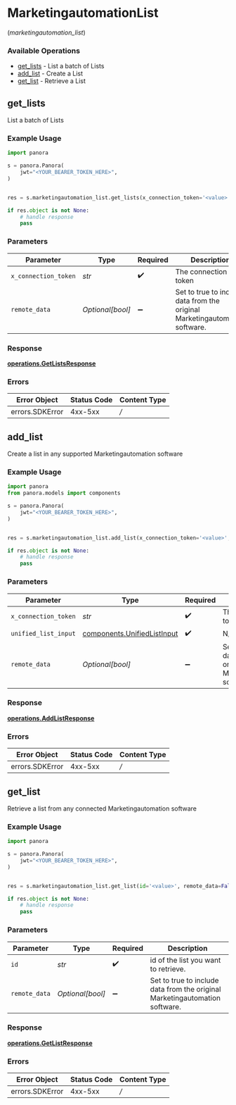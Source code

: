 # MarketingautomationList
(*marketingautomation_list*)

### Available Operations

* [get_lists](#get_lists) - List a batch of Lists
* [add_list](#add_list) - Create a List
* [get_list](#get_list) - Retrieve a List

## get_lists

List a batch of Lists

### Example Usage

```python
import panora

s = panora.Panora(
    jwt="<YOUR_BEARER_TOKEN_HERE>",
)


res = s.marketingautomation_list.get_lists(x_connection_token='<value>', remote_data=False)

if res.object is not None:
    # handle response
    pass

```

### Parameters

| Parameter                                                                   | Type                                                                        | Required                                                                    | Description                                                                 |
| --------------------------------------------------------------------------- | --------------------------------------------------------------------------- | --------------------------------------------------------------------------- | --------------------------------------------------------------------------- |
| `x_connection_token`                                                        | *str*                                                                       | :heavy_check_mark:                                                          | The connection token                                                        |
| `remote_data`                                                               | *Optional[bool]*                                                            | :heavy_minus_sign:                                                          | Set to true to include data from the original Marketingautomation software. |


### Response

**[operations.GetListsResponse](../../models/operations/getlistsresponse.md)**
### Errors

| Error Object    | Status Code     | Content Type    |
| --------------- | --------------- | --------------- |
| errors.SDKError | 4xx-5xx         | */*             |

## add_list

Create a list in any supported Marketingautomation software

### Example Usage

```python
import panora
from panora.models import components

s = panora.Panora(
    jwt="<YOUR_BEARER_TOKEN_HERE>",
)


res = s.marketingautomation_list.add_list(x_connection_token='<value>', unified_list_input=components.UnifiedListInput(), remote_data=False)

if res.object is not None:
    # handle response
    pass

```

### Parameters

| Parameter                                                                   | Type                                                                        | Required                                                                    | Description                                                                 |
| --------------------------------------------------------------------------- | --------------------------------------------------------------------------- | --------------------------------------------------------------------------- | --------------------------------------------------------------------------- |
| `x_connection_token`                                                        | *str*                                                                       | :heavy_check_mark:                                                          | The connection token                                                        |
| `unified_list_input`                                                        | [components.UnifiedListInput](../../models/components/unifiedlistinput.md)  | :heavy_check_mark:                                                          | N/A                                                                         |
| `remote_data`                                                               | *Optional[bool]*                                                            | :heavy_minus_sign:                                                          | Set to true to include data from the original Marketingautomation software. |


### Response

**[operations.AddListResponse](../../models/operations/addlistresponse.md)**
### Errors

| Error Object    | Status Code     | Content Type    |
| --------------- | --------------- | --------------- |
| errors.SDKError | 4xx-5xx         | */*             |

## get_list

Retrieve a list from any connected Marketingautomation software

### Example Usage

```python
import panora

s = panora.Panora(
    jwt="<YOUR_BEARER_TOKEN_HERE>",
)


res = s.marketingautomation_list.get_list(id='<value>', remote_data=False)

if res.object is not None:
    # handle response
    pass

```

### Parameters

| Parameter                                                                   | Type                                                                        | Required                                                                    | Description                                                                 |
| --------------------------------------------------------------------------- | --------------------------------------------------------------------------- | --------------------------------------------------------------------------- | --------------------------------------------------------------------------- |
| `id`                                                                        | *str*                                                                       | :heavy_check_mark:                                                          | id of the list you want to retrieve.                                        |
| `remote_data`                                                               | *Optional[bool]*                                                            | :heavy_minus_sign:                                                          | Set to true to include data from the original Marketingautomation software. |


### Response

**[operations.GetListResponse](../../models/operations/getlistresponse.md)**
### Errors

| Error Object    | Status Code     | Content Type    |
| --------------- | --------------- | --------------- |
| errors.SDKError | 4xx-5xx         | */*             |
